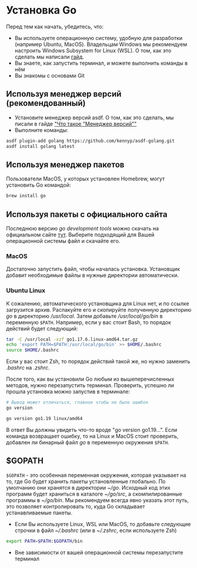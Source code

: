 # Установка Go

Перед тем как начать, убедитесь, что:

- Вы используете операционную систему, удобную для разработки (например Ubuntu,
  MacOS). Владельцам Windows мы рекомендуем настроить Windows Subsystem for
  Linux (WSL). О том, как это сделать мы написали
  [гайд](https://ru.hexlet.io/blog/posts/ubuntu-linux-in-windows/).
- Вы знаете, как запустить терминал, и можете выполнить команды в нём
- Вы знакомы с основами Git

## Используя менеджер версий (рекомендованный)

- Установите менеджер версий asdf. О том, как это сделать, мы писали в гайде
  ["Что такое "Менеджер версий""](https://ru.hexlet.io/blog/posts/version-managers)
- Выполните команды:

```sh
asdf plugin-add golang https://github.com/kennyp/asdf-golang.git
asdf install golang latest
```

## Используя менеджер пакетов

Пользователи MacOS, у которых установлен Homebrew, могут установить Go командой:

```sh
brew install go
```

## Используя пакеты с официального сайта

Последнюю версию *go development tools* можно скачать на официальном сайте
[тут](https://go.dev/dl/). Выберите подходящий для Вашей операционной системы
файл и скачайте его.

### MacOS

Достаточно запустить файл, чтобы началась установка. Установщик добавит
необходимые файлы в нужные директории автоматически.

### Ubuntu Linux

К сожалению, автоматического установщика для
Linux нет, и по ссылке загрузится архив. Распакуйте его и скопируйте
полученную директорию *go* в директорию */usr/local*. Затем
добавьте */usr/local/go/bin* в переменную `$PATH`.
Например, если у вас стоит Bash, то порядок действий будет следующий:

```sh
tar -C /usr/local -xzf go1.17.6.linux-amd64.tar.gz
echo 'export PATH=$PATH:/usr/local/go/bin' >> $HOME/.bashrc
source $HOME/.bashrc
```

Если у вас стоит Zsh, то порядок действий такой
же, но нужно заменить *.bashrc* на *.zshrc*.

После того, как вы установили Go любым из
вышеперечисленных методов, нужно перезапустить
терминал. Проверить, успешно ли прошла установка можно запустив в терминале:

```sh
# Вывод может отличаться, главное чтобы не было ошибок
go version

go version go1.19 linux/amd64
```

В ответ Вы должны увидеть что-то вроде "go version go1.19…". Если команда
возвращает ошибку, то на Linux и MacOS стоит проверить, добавлен ли бинарный
файл *go* в переменную окружения `$PATH`.

## $GOPATH

`$GOPATH` - это особенная переменная окружения, которая указывает на то,
где Go будет хранить пакеты установленные глобально. По умолчанию они хранятся в
директории *~/go*. Исходный код этих программ будет храниться в каталоге *~/go/src*, а
скомпилированные программы в *~/go/bin*. Мы рекомендуем всегда явно указать этот
путь, это позволяет контролировать то, куда Go складывает устанавливаемые
пакеты.

- Если Вы используете Linux, WSL или MacOS, то добавьте следующие строчки
  в файл *~/.bashrc* (или в *~/.zshrc*, если используете Zsh)

```sh
export PATH=$PATH:$GOPATH/bin
```

- Вне зависимости от вашей операционной системы перезапустите терминал
